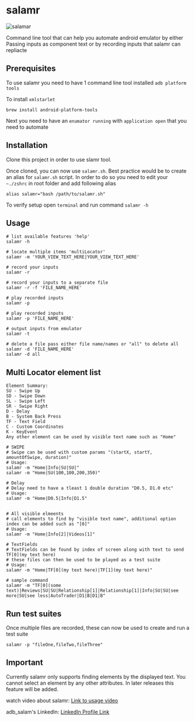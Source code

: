 # salamr
![salamar](https://img.shields.io/badge/salamr_command_line-Experimental_1.0.2-blue)

Command line tool that can help you automate android emulator by either Passing inputs as component text or by recording inputs that salamr can repliacte

## Prerequisites
To use salamr you need to have 1 command line tool installed `adb platform tools`

To install `xmlstarlet`
```shell
brew install android-platform-tools
```

Next you need to have an `enumator running` with `application open` that you need to automate

## Installation

Clone this project in order to use slamr tool.

Once cloned, you can now use `salamr.sh`. Best practice would be to create an alias for `salamr.sh` script. In order to do so you need to edit your `~./zshrc` in root folder and add following alias

```shell
alias salamr="bash /path/to/salamr.sh"
```

To verify setup open `terminal` and run command `salamr -h`

## Usage

```shell
# list available features 'help'
salamr -h

# locate multiple items 'multiLocator'
salamr -m 'YOUR_VIEW_TEXT_HERE|YOUR_VIEW_TEXT_HERE'

# record your inputs
salamr -r

# record your inputs to a separate file
salamr -r -f 'FILE_NAME_HERE'

# play recorded inputs
salamr -p

# play recorded inputs
salamr -p 'FILE_NAME_HERE'

# output inputs from emulator
salamr -t

# delete a file pass either file name/names or "all" to delete all
salamr -d 'FILE_NAME_HERE'
salamr -d all
```

## Multi Locator element list
```shell
Element Summary:
SU - Swipe Up
SD - Swipe Down
SL - Swipe Left
SR - Swipe Right
D - Delay 
B - System Back Press
TF - Text Field
C - Custom Coordinates
K - KeyEvent
Any other element can be used by visible text name such as "Home"

# SWIPE
# Swipe can be used with custom params "(startX, startY, amountOfSwipe, duration)"
# Usage: 
salamr -m "Home|Info|SU|SU|"
salamr -m "Home|SU(100,100,200,350)"

# Delay
# Delay need to have a tleast 1 double duration "D0.5, D1.0 etc"
# Usage:
salamr -m "Home|D0.5|Info|D1.5"


# All visible elmeents
# call elements to find by "visible text name", additional option index can be added such as "[0]" 
# Usage:
salamr -m "Home|Info[2]|Videos[1]"

# TextFields
# TextFields can be found by index of screen along with text to send TF[0](my text here)
# these files can then be used to be played as a test suite
# Usage: 
salamr -m "Home|TF[0](my text here)|TF[1](my text here)"

# sample command
salamr -m "TF[0](some text)|Reviews|SU|SU|Relationship[1]|Relationship[1]|Info|SU|SU|see more|SU|see less|AutoTrader|D1|B|D1|B"
```

## Run test suites
Once multiple files are recorded, these can now be used to create and run a test suite
```shell
salamr -p "fileOne,fileTwo,fileThree"
```

## Important

Currently salamr only supports finding elements by the displayed text. You cannot select an element by any other attributes. In later releases this feature will be added.

watch video about salamr: [Link to usage video](https://www.linkedin.com/posts/muhammad-abdulsalam-1253a7178_salamr-salam-run-a-command-line-tool-activity-7173786881824817152-cMYG?utm_source=share&utm_medium=member_desktop)

adb_salam's LinkedIn: [LinkedIn Profile Link](https://www.linkedin.com/in/muhammad-abdulsalam-1253a7178/)
